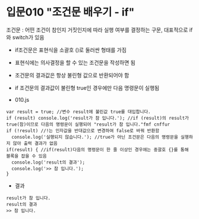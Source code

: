 # 입문010 "조건문 배우기 - if"

조건문 : 어떤 조건이 참인지 거짓인지에 따라 실행 여부를 결정하는 구문, 대표적으로 if와 switch가 있음

- if조건문은 표현식을 소괄호 ()로 둘러싼 형태를 가짐
- 표현식에는 의사결정을 할 수 있는 조건문을 작성하면 됨
- 조건문의 결과값은 항상 불린형 값으로 반환되어야 함
- if 조건문의 결과값이 불린형 true인 경우에만 다음 명령문이 실행됨

- 010.js
```
var result = true; //변수 result에 불린값 true를 대입합니다.
if (result) console.log('result가 참 입니다.'); //if (result)의 result가 true(참)이므로 다음의 명령문이 실행되어 "result가 참 입니다."fmf cnffur
if (!result) //!는 인자값을 반대값으로 변경하여 false로 바꿔 반환함
  console.log('실행되지 않습니다.'); //true가 아닌 조건문은 다음의 명령문을 실행하지 않아 출력 결과가 없음
if(result) { //if(result)다음의 명령문이 한 줄 이상인 경우에는 중괄호 {}를 통해 블록을 잡을 수 있음
  console.log('result의 결과');
  console.log('>> 참 입니다.');
}
```

- 결과
```
result가 참 입니다.
result의 결과
>> 참 입니다.
```
